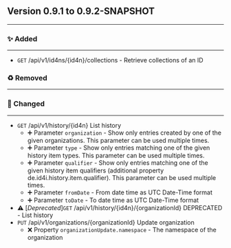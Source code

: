## Version 0.9.1 to 0.9.2-SNAPSHOT
---
### :sparkles: Added
---
* `GET` /api/v1/id4ns/{id4n}/collections - Retrieve collections of an ID

### :recycle: Removed
---

### :wrench: Changed
---
* `GET` /api/v1/history/{id4n} List history  
  * :heavy_plus_sign: Parameter `organization` - Show only entries created by one of the given organizations. This parameter can be used multiple times.
  * :heavy_plus_sign: Parameter `type` - Show only entries matching one of the given history item types. This parameter can be used multiple times.
  * :heavy_plus_sign: Parameter `qualifier` - Show only entries matching one of the given history item qualifiers (additional property de.id4i.history.item.qualifier). This parameter can be used multiple times.
  * :heavy_plus_sign: Parameter `fromDate` - From date time as UTC Date-Time format
  * :heavy_plus_sign: Parameter `toDate` - To date time as UTC Date-Time format
* :warning: [*Deprecated*]`GET` /api/v1/history/{id4n}/{organizationId} DEPRECATED - List history  
* `PUT` /api/v1/organizations/{organizationId} Update organization  
  * :x: Property `organizationUpdate.namespace` - The namespace of the organization
